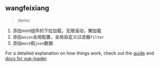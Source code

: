 ## wangfeixiang

> demo

1. 添加mint组件的下拉加载，无限滚动，懒加载
2. 添加`axios`全局配置，全局自定义过滤器`filter`
3. 添加`mock`假`json`数据



For a detailed explanation on how things work, check out the [guide](http://vuejs-templates.github.io/webpack/) and [docs for vue-loader](http://vuejs.github.io/vue-loader).
